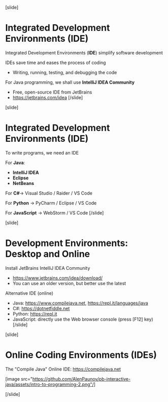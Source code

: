 [slide]
# Integrated Development Environments (IDE)
Integrated Development Environments (**IDE**) simplify software development

IDEs save time and eases the process of coding

* Writing, running, testing, and debugging the code

For Java programming, we shall use **IntelliJ IDEA Community**

* Free, open-source IDE from JetBrains
* https://jetbrains.com/idea
[/slide]

[slide]
# Integrated Development Environments (IDE)
To write programs, we need an IDE

For **Java**:

* **IntelliJ IDEA**
* **Eclipse**
* **NetBeans**

For **C#**-> Visual Studio / Raider / VS Code

For **Python** -> PyCharm / Eclipse / VS Code

For **JavaScript** -> WebStorm / VS Code
[/slide]

[slide]
# Development Environments: Desktop and Online
Install JetBrains IntelliJ IDEA Community

* https://www.jetbrains.com/idea/download/
* You can use an older version, but better use the latest

Alternative IDE (online)

* Java: https://www.compilejava.net, https://repl.it/languages/java
* C#: https://dotnetfiddle.net
* Python: https://repl.it
* JavaScript: directly use the Web browser console (press \[F12\] key)
[/slide]

[slide]
# Online Coding Environments (IDEs)
The "Compile Java" Online IDE: https://compilejava.net

[image src="https://github.com/AlenPaunov/pb-interactive-java/assets/intro-to-programming-2.png"/]

[/slide]
